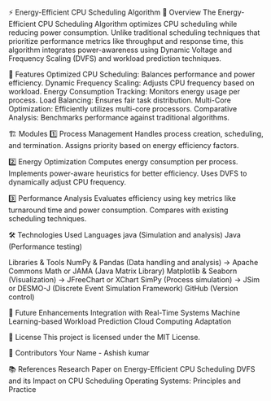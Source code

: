 ⚡ Energy-Efficient CPU Scheduling Algorithm
📌 Overview
The Energy-Efficient CPU Scheduling Algorithm optimizes CPU scheduling while reducing power consumption. Unlike traditional scheduling techniques that prioritize performance metrics like throughput and response time, this algorithm integrates power-awareness using Dynamic Voltage and Frequency Scaling (DVFS) and workload prediction techniques.

🌟 Features
Optimized CPU Scheduling: Balances performance and power efficiency.
Dynamic Frequency Scaling: Adjusts CPU frequency based on workload.
Energy Consumption Tracking: Monitors energy usage per process.
Load Balancing: Ensures fair task distribution.
Multi-Core Optimization: Efficiently utilizes multi-core processors.
Comparative Analysis: Benchmarks performance against traditional algorithms.

🏗️ Modules
1️⃣ Process Management
Handles process creation, scheduling, and termination.
Assigns priority based on energy efficiency factors.

2️⃣ Energy Optimization
Computes energy consumption per process.
Implements power-aware heuristics for better efficiency.
Uses DVFS to dynamically adjust CPU frequency.

3️⃣ Performance Analysis
Evaluates efficiency using key metrics like turnaround time and power consumption.
Compares with existing scheduling techniques.

🛠️ Technologies Used
Languages
java (Simulation and analysis)
 Java (Performance testing)

Libraries & Tools
NumPy & Pandas (Data handling and analysis) → Apache Commons Math or JAMA (Java Matrix Library)
Matplotlib & Seaborn (Visualization) → JFreeChart or XChart
SimPy (Process simulation) → JSim or DESMO-J (Discrete Event Simulation Framework)
GitHub (Version control)

🚀 Future Enhancements
Integration with Real-Time Systems
Machine Learning-based Workload Prediction
Cloud Computing Adaptation

📜 License
This project is licensed under the MIT License.

👥 Contributors
Your Name - Ashish kumar


📚 References
Research Paper on Energy-Efficient CPU Scheduling
DVFS and its Impact on CPU Scheduling
Operating Systems: Principles and Practice


